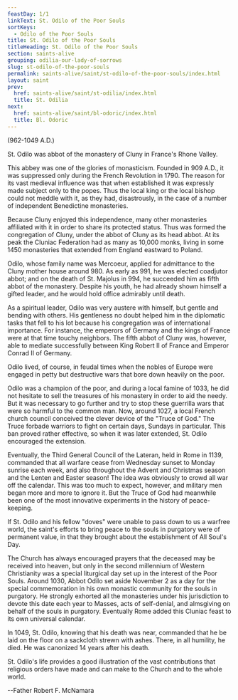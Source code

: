 ```yaml
---
feastDay: 1/1
linkText: St. Odilo of the Poor Souls
sortKeys:
  - Odilo of the Poor Souls
title: St. Odilo of the Poor Souls
titleHeading: St. Odilo of the Poor Souls
section: saints-alive
grouping: odilia-our-lady-of-sorrows
slug: st-odilo-of-the-poor-souls
permalink: saints-alive/saint/st-odilo-of-the-poor-souls/index.html
layout: saint
prev:
  href: saints-alive/saint/st-odilia/index.html
  title: St. Odilia
next:
  href: saints-alive/saint/bl-odoric/index.html
  title: Bl. Odoric
---
```

(962-1049 A.D.)

St. Odilo was abbot of the monastery of Cluny in France's Rhone Valley.

This abbey was one of the glories of monasticism. Founded in 909 A.D., it was suppressed only during the French Revolution in 1790. The reason for its vast medieval influence was that when established it was expressly made subject only to the popes. Thus the local king or the local bishop could not meddle with it, as they had, disastrously, in the case of a number of independent Benedictine monasteries.

Because Cluny enjoyed this independence, many other monasteries affiliated with it in order to share its protected status. Thus was formed the congregation of Cluny, under the abbot of Cluny as its head abbot. At its peak the Cluniac Federation had as many as 10,000 monks, living in some 1450 monasteries that extended from England eastward to Poland.

Odilo, whose family name was Mercoeur, applied for admittance to the Cluny mother house around 980. As early as 991, he was elected coadjutor abbot; and on the death of St. Majolus in 994, he succeeded him as fifth abbot of the monastery. Despite his youth, he had already shown himself a gifted leader, and he would hold office admirably until death.

As a spiritual leader, Odilo was very austere with himself, but gentle and bending with others. His gentleness no doubt helped him in the diplomatic tasks that fell to his lot because his congregation was of international importance. For instance, the emperors of Germany and the kings of France were at that time touchy neighbors. The fifth abbot of Cluny was, however, able to mediate successfully between King Robert II of France and Emperor Conrad II of Germany.

Odilo lived, of course, in feudal times when the nobles of Europe were engaged in petty but destructive wars that bore down heavily on the poor.

Odilo was a champion of the poor, and during a local famine of 1033, he did not hesitate to sell the treasures of his monastery in order to aid the needy. But it was necessary to go further and try to stop these guerrilla wars that were so harmful to the common man. Now, around 1027, a local French church council conceived the clever device of the "Truce of God." The Truce forbade warriors to fight on certain days, Sundays in particular. This ban proved rather effective, so when it was later extended, St. Odilo encouraged the extension.

Eventually, the Third General Council of the Lateran, held in Rome in 1139, commanded that all warfare cease from Wednesday sunset to Monday sunrise each week, and also throughout the Advent and Christmas season and the Lenten and Easter season! The idea was obviously to crowd all war off the calendar. This was too much to expect, however, and military men began more and more to ignore it. But the Truce of God had meanwhile been one of the most innovative experiments in the history of peace-keeping.

If St. Odilo and his fellow "doves" were unable to pass down to us a warfree world, the saint's efforts to bring peace to the souls in purgatory were of permanent value, in that they brought about the establishment of All Soul's Day.

The Church has always encouraged prayers that the deceased may be received into heaven, but only in the second millennium of Western Christianity was a special liturgical day set up in the interest of the Poor Souls. Around 1030, Abbot Odilo set aside November 2 as a day for the special commemoration in his own monastic community for the souls in purgatory. He strongly exhorted all the monasteries under his jurisdiction to devote this date each year to Masses, acts of self-denial, and almsgiving on behalf of the souls in purgatory. Eventually Rome added this Cluniac feast to its own universal calendar.

In 1049, St. Odilo, knowing that his death was near, commanded that he be laid on the floor on a sackcloth strewn with ashes. There, in all humility, he died. He was canonized 14 years after his death.

St. Odilo's life provides a good illustration of the vast contributions that religious orders have made and can make to the Church and to the whole world.

\--Father Robert F. McNamara